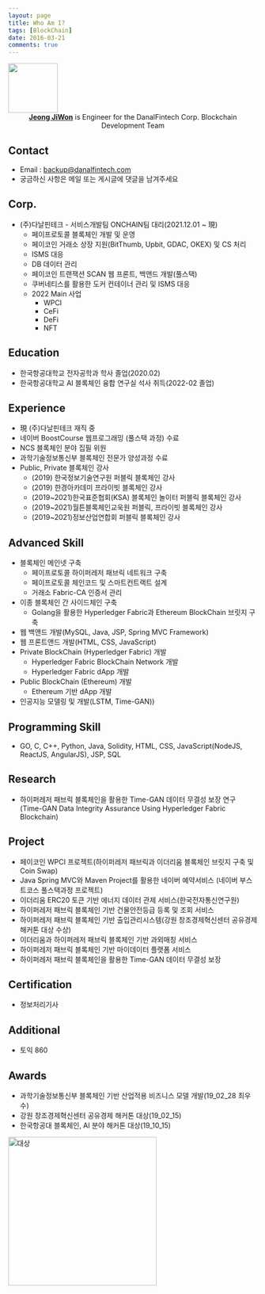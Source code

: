 ```yaml
---
layout: page
title: Who Am I?
tags: [BlockChain]
date: 2016-03-21
comments: true
---
```


<img src = "https://traveloving2030.github.io/jiwon/assets/img/post/profile.jpg" width = "100px"  height="100px" />
<center><a href="https://github.com/traveloving2030"><b>Jeong JiWon</b></a> is Engineer for the DanalFintech Corp. Blockchain Development Team</center>


## Contact
* Email : backup@danalfintech.com
* 궁금하신 사항은 메일 또는 게시글에 댓글을 남겨주세요

## Corp.
* (주)다날핀테크 - 서비스개발팀 ONCHAIN팀 대리(2021.12.01 ~ 現)
    - 페이프로토콜 블록체인 개발 및 운영
    - 페이코인 거래소 상장 지원(BitThumb, Upbit, GDAC, OKEX) 및 CS 처리
    - ISMS 대응
    - DB 데이터 관리
    - 페이코인 트랜잭션 SCAN 웹 프론트, 백앤드 개발(풀스택)
    - 쿠버네티스를 활용한 도커 컨테이너 관리 및 ISMS 대응
    - 2022 Main 사업
        - WPCI
        - CeFi
        - DeFi
        - NFT

## Education
* 한국항공대학교 전자공학과 학사 졸업(2020.02)
* 한국항공대학교 AI 블록체인 융합 연구실 석사 취득(2022-02 졸업)

## Experience
* 現 (주)다날핀테크 재직 중
* 네이버 BoostCourse 웹프로그래밍 (풀스택 과정) 수료
* NCS 블록체인 분야 집필 위원
* 과학기술정보통신부 블록체인 전문가 양성과정 수료
* Public, Private 블록체인 강사 
    - (2019) 한국정보기술연구원 퍼블릭 블록체인 강사
    - (2019) 한경아카데미 프라이빗 블록체인 강사
    - (2019~2021)한국표준협회(KSA) 블록체인 놀이터 퍼블릭 블록체인 강사
    - (2019~2021)월튼블록체인교욱원 퍼블릭, 프라이빗 블록체인 강사
    - (2019~2021)정보산업연합회 퍼블릭 블록체인 강사

## Advanced Skill
* 블록체인 메인넷 구축
    - 페이프로토콜 하이퍼레저 패브릭 네트워크 구축
    - 페이프로토콜 체인코드 및 스마트컨트랙트 설계
    - 거래소 Fabric-CA 인증서 관리
* 이종 블록체인 간 사이드체인 구축
    - Golang을 활용한 Hyperledger Fabric과 Ethereum BlockChain 브릿지 구축
* 웹 백앤드 개발(MySQL, Java, JSP, Spring MVC Framework)
* 웹 프론트앤드 개발(HTML, CSS, JavaScript)
* Private BlockChain (Hyperledger Fabric) 개발
    - Hyperledger Fabric BlockChain Network 개발
    - Hyperledger Fabric dApp 개발
* Public BlockChain (Ethereum) 개발
    - Ethereum 기반 dApp 개발
* 인공지능 모델링 및 개발(LSTM, Time-GAN))

## Programming Skill
* GO, C, C++, Python, Java, Solidity, HTML, CSS, JavaScript(NodeJS, ReactJS, AngularJS), JSP, SQL

## Research
* 하이퍼레저 패브릭 블록체인을 활용한 Time-GAN 데이터 무결성 보장 연구 (Time-GAN Data Integrity Assurance Using Hyperledger Fabric Blockchain)

## Project
- 페이코인 WPCI 프로젝트(하이퍼레저 패브릭과 이더리움 블록체인 브릿지 구축 및 Coin Swap)
- Java Spring MVC와 Maven Project를 활용한 네이버 예약서비스 (네이버 부스트코스 풀스택과정 프로젝트)
- 이더리움 ERC20 토큰 기반 에너지 데이터 관제 서비스(한국전자통신연구원)
- 하이퍼레저 패브릭 블록체인 기반 건물안전등급 등록 및 조회 서비스
- 하이퍼레저 패브릭 블록체인 기반 출입관리시스템(강원 창조경제혁신센터 공유경제 해커톤 대상 수상)
- 이더리움과 하이퍼레저 패브릭 블록체인 기반 과외매칭 서비스
- 하이퍼레저 패브릭 블록체인 기반 마이데이터 플랫폼 서비스
- 하이퍼레저 패브릭 블록체인을 활용한 Time-GAN 데이터 무결성 보장

## Certification
* 정보처리기사

## Additional
* 토익 860

## Awards
* 과학기술정보통신부 블록체인 기반 산업적용 비즈니스 모델 개발(19_02_28 최우수)
* 강원 창조경제혁신센터 공유경제 해커톤 대상(19_02_15)
* 한국항공대 블록체인, AI 분야 해커톤 대상(19_10_15)


 <img width="300" alt="대상" src="https://user-images.githubusercontent.com/44187477/56814080-518c6e00-6879-11e9-85a3-32901c1f964f.png"> <br>
